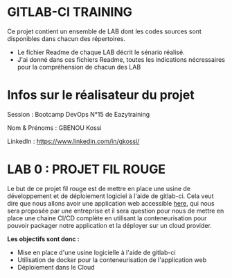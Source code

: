 # GITLAB-CI TRAINING
Ce projet contient un ensemble de LAB dont les codes sources sont disponibles dans
chacun des répertoires.
- Le fichier Readme de chaque LAB décrit le sénario réalisé.
- J'ai donné dans ces fichiers Readme, toutes les indications nécressaires pour la compréhension de chacun des LAB

# Infos sur le réalisateur du projet
Session       : Bootcamp DevOps N°15 de Eazytraining

Nom & Prénoms : GBENOU Kossi

LinkedIn      : https://www.linkedin.com/in/gkossi/

# LAB 0 : PROJET FIL ROUGE
Le but de ce projet fil rouge est de mettre en place une usine de développement et de déploiement logiciel à l'aide de gitlab-ci. Cela veut dire que nous allons avoir une application web accessible [here](https://gitlab.com/gkossi.devops/alpinehelloworld.git "ici"), qui nous sera proposée par une entreprise et il sera question pour nous de mettre en place une chaine CI/CD complète en utilisant la conteneurisation pour pouvoir packager notre application et la déployer sur un cloud provider.

**Les objectifs sont donc :**
- Mise en place d'une usine logicielle à l'aide de gitlab-ci
- Utilisation de docker pour la conteneurisation de l'application web
- Déploiement dans le Cloud